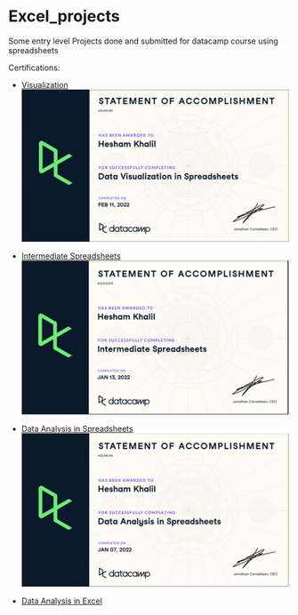 # Excel_projects
Some entry level Projects done and submitted for datacamp course using spreadsheets

Certifications:

* [Visualization](https://www.datacamp.com/statement-of-accomplishment/course/ec0de643c580f54e44f5030964ec0e6bbf90fb1d?share=true)
![alt text](https://github.com/HeshamK75/Excel_projects/blob/main/Cer.png?raw=true)

* [Intermediate Spreadsheets](https://www.datacamp.com/statement-of-accomplishment/course/54baac5942ed53a0bceacc46d4e5cdcf4d38c571?share=true)
![alt text](https://github.com/HeshamK75/Excel_projects/blob/main/Screen%20Shot%202022-02-11%20at%209.47.21%20AM.png)

* [Data Analysis in Spreadsheets](https://www.datacamp.com/statement-of-accomplishment/course/3aa9bdf230ef483a1a5b8c6b243b04bb88db2f46?share=true)
![alt text](https://github.com/HeshamK75/Excel_projects/blob/main/DA.png)

* [Data Analysis in Excel](https://www.datacamp.com/statement-of-accomplishment/course/843996b7098d6ade86810edd30250093c5374ba8?share=true)
